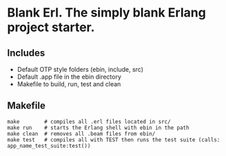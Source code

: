 # Blank Erl. The simply blank Erlang project starter.

## Includes

* Default OTP style folders (ebin, include, src)
* Default .app file in the ebin directory
* Makefile to build, run, test and clean

## Makefile

    make        # compiles all .erl files located in src/
    make run    # starts the Erlang shell with ebin in the path
    make clean  # removes all .beam files from ebin/
    make test   # compiles all with TEST then runs the test suite (calls: app_name_test_suite:test())
